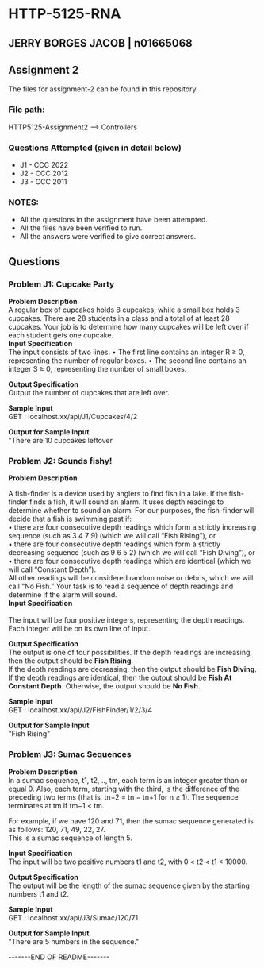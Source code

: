 # HTTP-5125-RNA
## JERRY BORGES JACOB | n01665068
## Assignment 2 
The files for assignment-2 can be found in this repository.

### File path:
HTTP5125-Assignment2 --> Controllers

### Questions Attempted (given in detail below)
* J1 - CCC 2022
* J2 - CCC 2012
* J3 - CCC 2011

### NOTES:
- All the questions in the assignment have been attempted.
- All the files have been verified to run.
- All the answers were verified to give correct answers.

## Questions
### Problem J1: Cupcake Party
**Problem Description**
<br/>
A regular box of cupcakes holds 8 cupcakes, while a small box holds 3 cupcakes. There are
28 students in a class and a total of at least 28 cupcakes. Your job is to determine how many
cupcakes will be left over if each student gets one cupcake.
<br/>
**Input Specification**
<br/>
The input consists of two lines.
• The first line contains an integer R ≥ 0, representing the number of regular boxes.
• The second line contains an integer S ≥ 0, representing the number of small boxes.

**Output Specification**
<br/>
Output the number of cupcakes that are left over.

**Sample Input**
<br/>
GET : localhost.xx/api/J1/Cupcakes/4/2 

**Output for Sample Input**
<br/>
"There are 10 cupcakes leftover.

### Problem J2: Sounds fishy!
**Problem Description**  

A fish-finder is a device used by anglers to find fish in a lake. If the fish-finder finds a fish, it will
sound an alarm. It uses depth readings to determine whether to sound an alarm. For our purposes,
the fish-finder will decide that a fish is swimming past if:<br/>
• there are four consecutive depth readings which form a strictly increasing sequence (such as
3 4 7 9) (which we will call “Fish Rising”), or <br/>
• there are four consecutive depth readings which form a strictly decreasing sequence (such as
9 6 5 2) (which we will call “Fish Diving”), or <br/>
• there are four consecutive depth readings which are identical (which we will call “Constant
Depth”). <br/>
All other readings will be considered random noise or debris, which we will call “No Fish.”
Your task is to read a sequence of depth readings and determine if the alarm will sound.
<br/>
**Input Specification**  
<br/>
The input will be four positive integers, representing the depth readings. Each integer will be on
its own line of input.

**Output Specification**
<br/>
The output is one of four possibilities. If the depth readings are increasing, then the output
should be **Fish Rising**. <br/>If the depth readings are decreasing, then the output should be **Fish
Diving**. <br/>If the depth readings are identical, then the output should be **Fish At Constant
Depth.** Otherwise, the output should be **No Fish**.

**Sample Input**
<br/>
GET : localhost.xx/api/J2/FishFinder/1/2/3/4

**Output for Sample Input**
<br/>
 "Fish Rising"

### Problem J3: Sumac Sequences
**Problem Description**
<br/>
In a sumac sequence, t1, t2, .., tm, each term is an integer greater than or equal 0. Also, each term,
starting with the third, is the difference of the preceding two terms (that is, tn+2 = tn − tn+1 for
n ≥ 1). The sequence terminates at tm if tm−1 < tm.

For example, if we have 120 and 71, then the sumac sequence generated is as follows:
120, 71, 49, 22, 27.
<br/>
This is a sumac sequence of length 5.

**Input Specification**
<br/>
The input will be two positive numbers t1 and t2, with 0 < t2 < t1 < 10000.

**Output Specification**
<br/>
The output will be the length of the sumac sequence given by the starting numbers t1 and t2.

**Sample Input**
<br/>
GET : localhost.xx/api/J3/Sumac/120/71

**Output for Sample Input**
<br/>
"There are 5 numbers in the sequence."

-------END OF README-------
